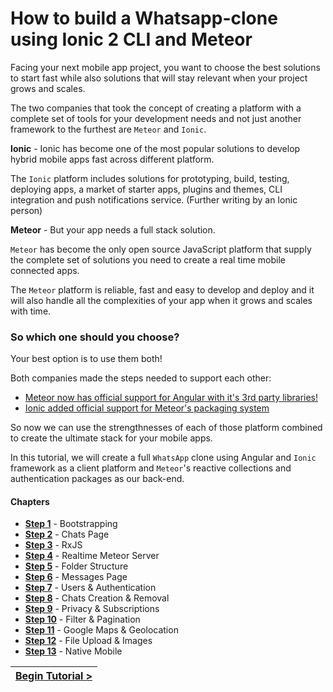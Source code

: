 # How to build a Whatsapp-clone using Ionic 2 CLI and Meteor

Facing your next mobile app project, you want to choose the best solutions to start fast while also solutions that will stay relevant when your project grows and scales.

The two companies that took the concept of creating a platform with a complete set of tools for your development needs and not just another framework to the furthest are `Meteor` and `Ionic`.

**Ionic** - Ionic has become one of the most popular solutions to develop hybrid mobile apps fast across different platform.

The `Ionic` platform includes solutions for prototyping, build, testing, deploying apps, a market of starter apps, plugins and themes, CLI integration and push notifications service. (Further writing by an Ionic person)

**Meteor** - But your app needs a full stack solution.

`Meteor` has become the only open source JavaScript platform that supply the complete set of solutions you need to create a real time mobile connected apps.

The `Meteor` platform is reliable, fast and easy to develop and deploy and it will also handle all the complexities of your app when it grows and scales with time.

### So which one should you choose?

Your best option is to use them both!

Both companies made the steps needed to support each other:

- [Meteor now has official support for Angular with it's 3rd party libraries!](http://info.meteor.com/blog/official-angular-support-with-angular-meteor-1.0.0?__hstc=219992390.d5a12b08bbf681831d288088f2c1b55f.1476117688291.1482430169317.1482433129287.88&__hssc=219992390.2.1482433129287&__hsfp=2355228760)
- [Ionic added official support for Meteor's packaging system](https://github.com/driftyco/ionic/pull/3133)

So now we can use the strengthnesses of each of those platform combined to create the ultimate stack for your mobile apps.

In this tutorial, we will create a full `WhatsApp` clone using Angular and `Ionic` framework as a client platform and `Meteor`'s reactive collections and authentication packages as our back-end.

#### Chapters

- **[Step 1](.tortilla/manuals/views/step1.md)** - Bootstrapping
- **[Step 2](.tortilla/manuals/views/step2.md)** - Chats Page
- **[Step 3](.tortilla/manuals/views/step3.md)** - RxJS
- **[Step 4](.tortilla/manuals/views/step4.md)** - Realtime Meteor Server
- **[Step 5](.tortilla/manuals/views/step5.md)** - Folder Structure
- **[Step 6](.tortilla/manuals/views/step6.md)** - Messages Page
- **[Step 7](.tortilla/manuals/views/step7.md)** - Users & Authentication
- **[Step 8](.tortilla/manuals/views/step8.md)** - Chats Creation & Removal
- **[Step 9](.tortilla/manuals/views/step9.md)** - Privacy & Subscriptions
- **[Step 10](.tortilla/manuals/views/step10.md)** - Filter & Pagination
- **[Step 11](.tortilla/manuals/views/step11.md)** - Google Maps & Geolocation
- **[Step 12](.tortilla/manuals/views/step12.md)** - File Upload & Images
- **[Step 13](.tortilla/manuals/views/step13.md)** - Native Mobile

[{]: <helper> (navStep ref="https://angular-meteor.com/tutorials/whatsapp2/ionic/setup")

| [Begin Tutorial >](https://angular-meteor.com/tutorials/whatsapp2/ionic/setup) |
|----------------------:|

[}]: #

